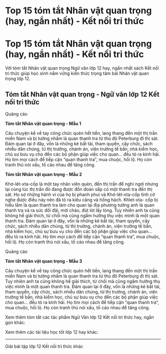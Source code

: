 # Top 15 tóm tắt Nhân vật quan trọng (hay, ngắn nhất) - Kết nối tri thức

# Top 15 tóm tắt Nhân vật quan trọng (hay, ngắn nhất) - Kết nối tri thức

Với tóm tắt Nhân vật quan trọng Ngữ văn lớp 12 hay, ngắn nhất sách Kết nối tri thức giúp học sinh nắm vững kiến thức trọng tâm bài Nhân vật quan trọng lớp 12.

## Tóm tắt Nhân vật quan trọng - Ngữ văn lớp 12 Kết nối tri thức

Quảng cáo

**Tóm tắt Nhân vật quan trọng - Mẫu 1**

Câu chuyện kể về tay công chức quèn hết tiền, lang thang đến một thị trấn miền Nam và bị tưởng nhầm là quan thanh tra từ thủ đô Peterburg đi thị sát. Đám quan lại ở đây, vốn là những kẻ bất tài, tham quyền, cậy chức, sách nhiễu dân chúng, từ thị trưởng, chánh án, viện trưởng tế bần, nhà kiểm học, chủ sự bưu vụ cho đến các bộ phận giúp việc cho quan... đều tỏ ra kinh hãi. Họ tìm mọi cách để tiếp cận “quan thanh tra”, mua chuộc, hối lộ. Họ còn tranh thủ nói xấu, tố cáo nhau để tâng công.

**Tóm tắt Nhân vật quan trọng - Mẫu 2**

Khơ-lét-xta-cốp là một tay nhân viên quèn, đến thị trấn để nghỉ ngơi nhưng lại cùng lúc thị trấn đó đang được đồn đoán sắp có một thanh tra đến thị sát. Họ sợ những hành vi của họ bị phanh phui và Khơ-lét-xta-cốp tình cờ nghe được điều này nên đã tỏ ra kiêu căng và hống hách. Khlet-xta- cốp bị hiểu lầm là quan thanh tra làm cho quan lại địa phương tưởng anh là quan thanh tra và ra sức đối đãi, mời chào, đút lót lấy lòng. Tuy nhiên anh ta cũng không hề giải thích, từ chối mà cũng ngầm hưởng thụ việc mình là một quan thanh tra. Đám quan lại ở đây, vốn là những kẻ bất tài, tham quyền, cậy chức, sách nhiễu dân chúng, từ thị trưởng, chánh án, viện trưởng tế bần, nhà kiểm học, chủ sự bưu vụ cho đến các bộ phận giúp việc cho quan... đều tỏ ra kinh hãi. Họ tìm mọi cách để tiếp cận “quan thanh tra”, mua chuộc, hối lộ. Họ còn tranh thủ nói xấu, tố cáo nhau để tâng công.

Quảng cáo

**Tóm tắt Nhân vật quan trọng - Mẫu 3**

Câu chuyện kể về tay công chức quèn hết tiền, lang thang đến một thị trấn miền Nam và bị tưởng nhầm là quan thanh tra từ thủ đô Peterburg đi thị sát. Tuy nhiên anh ta cũng không hề giải thích, từ chối mà cũng ngầm hưởng thụ việc mình là một quan thanh tra. Đám quan lại ở đây, vốn là những kẻ bất tài, tham quyền, cậy chức, sách nhiễu dân chúng, từ thị trưởng, chánh án, viện trưởng tế bần, nhà kiểm học, chủ sự bưu vụ cho đến các bộ phận giúp việc cho quan... đều tỏ ra kinh hãi. Họ tìm mọi cách để tiếp cận “quan thanh tra”, mua chuộc, hối lộ. Họ còn tranh thủ nói xấu, tố cáo nhau để tâng công.

Xem thêm tóm tắt các tác phẩm Ngữ Văn lớp 12 Kết nối tri thức hay, ngắn gọn khác:

Xem thêm các tài liệu học tốt lớp 12 hay khác:

* * *

Giải bài tập lớp 12 Kết nối tri thức khác
